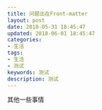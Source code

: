 ```yaml
---
title: 问题出在Front-matter
layout: post 
date: 2018-05-31 18:45:47
updated: 2018-06-01 18:45:47
categories:
- 生活
tags:
- 生活
- 测试
keywords: 测试
description: 测试
---
```

其他一些事情